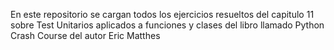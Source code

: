 En este repositorio se cargan todos los ejercicios resueltos del capitulo 11 sobre Test Unitarios aplicados a funciones y clases del libro llamado Python Crash Course del autor Eric Matthes